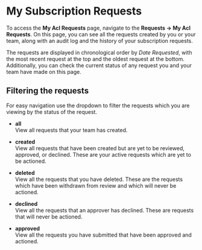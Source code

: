 # My Subscription Requests

To access the **My Acl Requests** page, navigate to the **Requests -\>
My Acl Requests**. On this page, you can see all the requests created by
you or your team, along with an audit log and the history of your
subscription requests.

The requests are displayed in chronological order by _Date Requested_,
with the most recent request at the top and the oldest request at the
bottom. Additionally, you can check the current status of any request
you and your team have made on this page.

## Filtering the requests

For easy navigation use the dropdown to filter the requests which you
are viewing by the status of the request.

- **all** <br/>
  View all requests that your team has created.

- **created** <br/>
  View all requests that have been created but are yet to be
  reviewed, approved, or declined. These are your active requests
  which are yet to be actioned.

- **deleted** <br/>
  View all the requests that you have deleted. These are the
  requests which have been withdrawn from review and which will
  never be actioned.

- **declined** <br/>
  View all the requests that an approver has declined. These are
  requests that will never be actioned.

- **approved** <br/>
  View all the requests you have submitted that have been approved
  and actioned.
